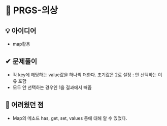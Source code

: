# 🔎 PRGS-의상
## 💡 아이디어
- map활용
## ✔ 문제풀이
- 각 key에 해당하는 value값을 하나씩 더한다. 초기값은 2로 설정 : 안 선택하는 이유 포함
- 모두 안 선택하는 경우인 1을 결과에서 빼줌

## 🤕 어려웠던 점
- Map의 메소드 has, get, set, values 등에 대해 알 수 있었다.